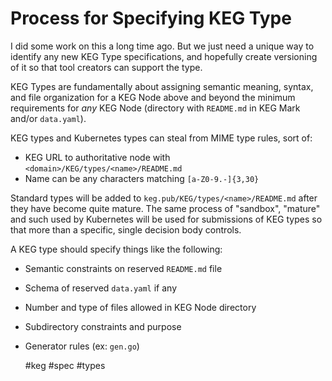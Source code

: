 # Process for Specifying KEG Type

I did some work on this a long time ago. But we just need a unique way
to identify any new KEG Type specifications, and hopefully create
versioning of it so that tool creators can support the type.

KEG Types are fundamentally about assigning semantic meaning, syntax,
and file organization for a KEG Node above and beyond the minimum
requirements for *any* KEG Node (directory with `README.md` in KEG Mark
and/or `data.yaml`).

KEG types and Kubernetes types can steal from MIME type rules, sort of:

* KEG URL to authoritative node with `<domain>/KEG/types/<name>/README.md`
* Name can be any characters matching `[a-Z0-9.-]{3,30}`

Standard types will be added to `keg.pub/KEG/types/<name>/README.md`
after they have become quite mature. The same process of "sandbox",
"mature" and such used by Kubernetes will be used for submissions of KEG
types so that more than a specific, single decision body controls.

A KEG type should specify things like the following:

* Semantic constraints on reserved `README.md` file
* Schema of reserved `data.yaml` if any
* Number and type of files allowed in KEG Node directory
* Subdirectory constraints and purpose
* Generator rules (ex: `gen.go`)

    #keg #spec #types
